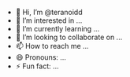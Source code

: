 - 👋 Hi, I’m @teranoidd
- 👀 I’m interested in ...
- 🌱 I’m currently learning ...
- 💞️ I’m looking to collaborate on ...
- 📫 How to reach me ...
- 😄 Pronouns: ...
- ⚡ Fun fact: ...

<!---
teranoidd/teranoidd is a ✨ special ✨ repository because its `README.md` (this file) appears on your GitHub profile.
You can click the Preview link to take a look at your changes.
--->
